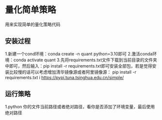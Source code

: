 # 量化简单策略
用来实现简单的量化策略代码

## 安装过程
1.新建一个cond环境：conda create -n quant python=3.10即可
2.激活conda环境：conda activate quant
3.先将requirements.txt文件下载到当前目录的文件夹中即可，然后输入：pip install -r requirements.txt即可安装全部包，若是觉得安装比较慢的话可以考虑增加清华镜像源或者阿里镜像源：
pip install -r requirements.txt i https://pypi.tuna.tsinghua.edu.cn/simple/

## 运行策略
1.python 你的文件当前路径或者绝对路径，看你是否添加了环境变量，最后使用绝对路径
